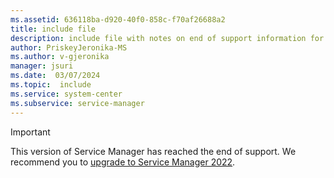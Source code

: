 ```yaml
---
ms.assetid: 636118ba-d920-40f0-858c-f70af26688a2
title: include file
description: include file with notes on end of support information for 1801 and 1807, notes for use in all articles under 1801 and 1807 monikers
author: PriskeyJeronika-MS
ms.author: v-gjeronika
manager: jsuri
ms.date:  03/07/2024
ms.topic:  include
ms.service: system-center
ms.subservice: service-manager
---
```

> [!IMPORTANT]
>
> This version of Service Manager has reached the end of support. We recommend you to [upgrade to Service Manager 2022](../scsm/upgrade-service-manager.md).

